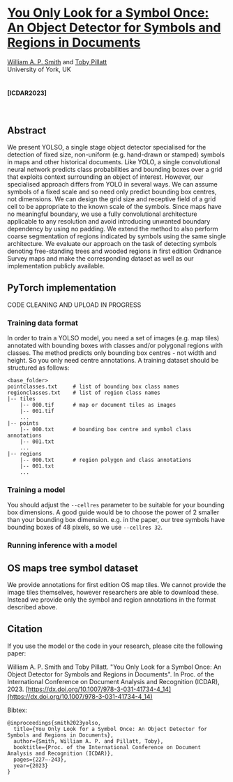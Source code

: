 # [You Only Look for a Symbol Once: An Object Detector for Symbols and Regions in Documents](https://eprints.whiterose.ac.uk/198859/1/_ICDAR_YOLSO.pdf)

 [William A. P. Smith](https://www-users.cs.york.ac.uk/wsmith) and [Toby Pillatt](https://www.york.ac.uk/archaeology/people/toby-pillatt)
 <br/>
 University of York, UK
 <br/>
 <br/>
#### [ICDAR2023]

<br/>

## Abstract

We present YOLSO, a single stage object detector specialised for the detection of fixed size, non-uniform (e.g. hand-drawn or stamped) symbols in maps and other historical documents. Like YOLO, a single convolutional neural network predicts class probabilities and bounding boxes over a grid that exploits context surrounding an object of interest. However, our specialised approach differs from YOLO in several ways. We can assume symbols of a fixed scale and so need only predict bounding box centres, not dimensions. We can design the grid size and receptive field of a grid cell to be appropriate to the known scale of the symbols. Since maps have no meaningful boundary, we use a fully convolutional architecture applicable to any resolution and avoid introducing unwanted boundary dependency by using no padding. We extend the method to also perform coarse segmentation of regions indicated by symbols using the same single architecture. We evaluate our approach on the task of detecting symbols denoting free-standing trees and wooded regions in first edition Ordnance Survey maps and make the corresponding dataset as well as our implementation publicly available.

## PyTorch implementation

CODE CLEANING AND UPLOAD IN PROGRESS

### Training data format

In order to train a YOLSO model, you need a set of images (e.g. map tiles) annotated with bounding boxes with classes and/or polygonal regions with classes. The method predicts only bounding box centres - not width and height. So you only need centre annotations. A training dataset should be structured as follows:

    <base_folder>
    pointclasses.txt     # list of bounding box class names
    regionclasses.txt    # list of region class names
    |-- tiles
        |-- 000.tif      # map or document tiles as images
        |-- 001.tif
        ...
    |-- points
        |-- 000.txt      # bounding box centre and symbol class annotations
        |-- 001.txt
        ...
    |-- regions
        |-- 000.txt      # region polygon and class annotations
        |-- 001.txt
        ...


### Training a model

You should adjust the `--cellres` parameter to be suitable for your bounding box dimensions. A good guide would be to choose the power of 2 smaller than your bounding box dimension. e.g. in the paper, our tree symbols have bounding boxes of 48 pixels, so we use `--cellres 32`.

### Running inference with a model

## OS maps tree symbol dataset

We provide annotations for first edition OS map tiles. We cannot provide the image tiles themselves, however researchers are able to download these. Instead we provide only the symbol and region annotations in the format described above.

## Citation

If you use the model or the code in your research, please cite the following paper:

William A. P. Smith and Toby Pillatt. "You Only Look for a Symbol Once: An Object Detector for Symbols and Regions in Documents". In Proc. of the International Conference on Document Analysis and Recognition (ICDAR), 2023.
[https://dx.doi.org/10.1007/978-3-031-41734-4_14](https://dx.doi.org/10.1007/978-3-031-41734-4_14)

Bibtex:

    @inproceedings{smith2023yolso,
      title={You Only Look for a Symbol Once: An Object Detector for Symbols and Regions in Documents},
      author={Smith, William A. P. and Pillatt, Toby},
      booktitle={Proc. of the International Conference on Document Analysis and Recognition (ICDAR)},
      pages={227–-243},
      year={2023}
    }
